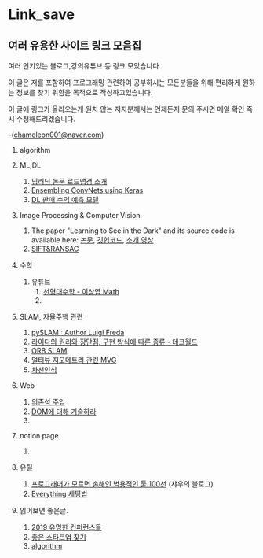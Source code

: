 # Link_save

## 여러 유용한 사이트 링크 모음집

여러 인기있는 블로그,강의유튜브 등 링크 모았습니다.

이 글은 저를 포함하여 프로그래밍 관련하여 공부하시는 모든분들을 위해 편리하게 원하는 정보를 찾기 위함을 목적으로 작성하고있습니다.





이 글에 링크가 올라오는게 원치 않는 저자분께서는 언제든지 문의 주시면 메일 확인 즉시 수정해드리겠습니다.

-(chameleon001@naver.com)



1. algorithm
2. ML,DL

   1. [딥러닝 논문 로드맵겸 소개](https://github.com/floodsung/Deep-Learning-Papers-Reading-Roadmap)
   2. [Ensembling ConvNets using Keras](https://towardsdatascience.com/ensembling-convnets-using-keras-237d429157eb)
   3. [DL 판매 수익 예측 모델](https://m.blog.naver.com/PostView.nhn?blogId=dnjswns2280&logNo=221736768063&navType=tl)
3. Image Processing & Computer Vision

   1. The paper "Learning to See in the Dark" and its source code is available here:
      [논문](http://cchen156.web.engr.illinois.edu/paper/18CVPR_SID.pdf), [깃헙코드](https://github.com/cchen156/Learning-to-See-in-the-Dark), [소개 영상](https://www.youtube.com/watch?v=bcZFQ3f26pA)
   2. [SIFT&RANSAC](https://www.youtube.com/watch?v=oT9c_LlFBqs)
4. 수학

   1. 유튜브
      1. [선형대수학 - 이상엽 Math](https://www.youtube.com/watch?v=525w2Zqh13M&list=PL127T2Zu76FuVMq1UQnZv9SG-GFIdZfLg)
      2. 
5. SLAM, 자율주행 관련

   1. [pySLAM  : Author Luigi Freda ](https://github.com/luigifreda/pyslam)
   2. [라이다의 원리와 장단점, 구현 방식에 따른 종류 - 테크월드](https://www.epnc.co.kr/news/articleView.html?idxno=82099)
   3. [ORB SLAM](https://www.youtube.com/playlist?list=PLoJdZ7VvEiRNUxlIXlgy7Fh8ziyt4Hw50)
   4. [멀티뷰 지오메트리 관련 MVG](https://m.youtube.com/playlist?list=PLoJdZ7VvEiRNQwM3pcwHWwLQutIYMs4KK)
   5. [차선인식](https://github.com/windowsub0406/SelfDrivingCarND/tree/master/SDC_project_1)
6. Web
   1. [의존성 주입](https://blog.naver.com/brew0/221509421227)
   2. [DOM에 대해 기술하라](https://blog.naver.com/eirene100999/221650953283)
   3. 
7. notion page

   1. 
8. 유틸

   1.  [프로그래머가 모르면 손해인 범용적인 툴 100선](https://tkdwnsdkk.tistory.com/101) (샤우의 블로그) 
   2.  [Everything 세팅법](https://jimnong.tistory.com/710)
9. 읽어보면 좋은글. 

   1. [2019 유명한 컨퍼런스들](https://www.44bits.io/ko/post/replay-2019-korea-tech-development-conferences#%EB%8D%B0%EB%B7%B0-2019deview)
   1. [좋은 스타트업 찾기 ](https://brunch.co.kr/@nashorn74/44)
   2. [algorithm](https://baactree.tistory.com/52)
